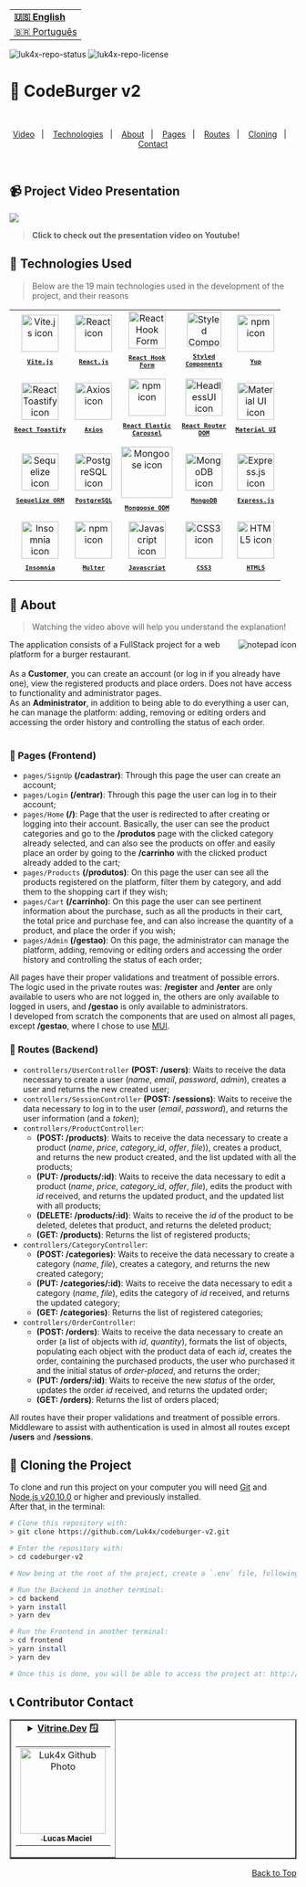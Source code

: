 <table align="right">
  <tr>
    <td>
      <b><a href="readme-en.md">🇺🇸 English</a></b>
    </td>
  </tr>
  <tr>
    <td>
      <a href="README.md">🇧🇷 Português</a>
    </td>
  </tr>
</table>

![luk4x-repo-status](https://img.shields.io/badge/Status-Finished-lightgrey?style=for-the-badge&logo=headspace&logoColor=green&color=lightgrey)
![luk4x-repo-license](https://img.shields.io/github/license/Luk4x/codeburger-v2?style=for-the-badge&logo=unlicense)
# 🍔 CodeBurger v2

<br>
<p align="center">
  <a href="#-project-video-presentation">Video</a>&nbsp;&nbsp;&nbsp;|&nbsp;&nbsp;&nbsp;
  <a href="#-technologies-used">Technologies</a>&nbsp;&nbsp;&nbsp;|&nbsp;&nbsp;&nbsp;
  <a href="#-about">About</a>&nbsp;&nbsp;&nbsp;|&nbsp;&nbsp;&nbsp;
  <a href="#-pages-frontend">Pages</a>&nbsp;&nbsp;&nbsp;|&nbsp;&nbsp;&nbsp;
  <a href="#-routes-backend">Routes</a>&nbsp;&nbsp;&nbsp;|&nbsp;&nbsp;&nbsp;
  <a href="#-cloning-the-project">Cloning</a>&nbsp;&nbsp;&nbsp;|&nbsp;&nbsp;&nbsp;
  <a href="#-contributor-contact">Contact</a>
</p>
<br>

## 📹 Project Video Presentation

<a href="https://www.youtube.com/watch?v=-kOThVFZjxs" target="_blank">
  <img align="center" src="https://github.com/Luk4x/codeburger-v2/assets/86276393/72304b0f-d81f-443b-ae15-9fb3397b9b69" />
<a/>

> **Click to check out the presentation video on Youtube!**<br>

## 🚀 Technologies Used

> Below are the 19 main technologies used in the development of the project, and their reasons

<table align="center">
  <tr>
    <td align="center">
      <a href="https://vitejs.dev/">
        <img src="https://skillicons.dev/icons?i=vite" width="65px" alt="Vite.js icon"/><br>
        <sub>
          <b>
            <pre>Vite.js</pre>
          </b>
        </sub>
      </a>
    </td>
    <td align="center">
      <a href="https://pt-br.reactjs.org/">
        <img src="https://skillicons.dev/icons?i=react" width="65px" alt="React icon"/><br>
        <sub>
          <b>
            <pre>React.js</pre>
          </b>
        </sub>
      </a>
    </td>
    <td align="center">
      <a href="https://react-hook-form.com/">
        <img src="https://github.com/Luk4x/Luk4x/assets/86276393/f9481945-1000-4624-8097-ac7da93ea0c5" width="65px" alt="React Hook Form icon"/><br/>
        <sub>
          <b>
            <pre>React Hook<br/>Form</pre>
          </b>
        </sub>
      </a>
    </td>
    <td align="center">
      <a href="https://styled-components.com/">
        <img src="https://skillicons.dev/icons?i=styledcomponents" width="60px" alt="Styled Components icon"/><br/>
        <sub>
          <b>
            <pre>Styled<br/>Components</pre>
          </b>
        </sub>
      </a>
    </td>
    <td align="center">
      <a href="https://github.com/jquense/yup">
      <img src="https://user-images.githubusercontent.com/86276393/212925340-d173a3be-d947-4620-b6e6-734d1fdf8fd0.png" width="65px" alt="npm icon"/><br/>
      <sub>
        <b>
          <pre>Yup</pre>
        </b>
      </sub>
      </a>
    </td>
  </tr>
  <tr>
    <td align="center">
      <a href="https://fkhadra.github.io/react-toastify/introduction">
        <img src="https://github.com/Luk4x/codeburger-v2/assets/86276393/c294c572-7922-44fe-93be-a49411984033" width="65px" alt="React Toastify icon"/><br>
        <sub>
          <b>
            <pre>React Toastify</pre>
          </b>
        </sub>
      </a>
    </td>
    <td align="center">
      <a href="https://axios-http.com/docs/intro">
      <img src="https://github.com/Luk4x/Luk4x/assets/86276393/71a02aa6-3809-4a9b-8190-80732381c873" width="65px" alt="Axios icon"/><br/>
      <sub>
        <b>
          <pre>Axios</pre>
        </b>
      </sub>
      </a>
    </td>
    <td align="center">
      <a href="https://www.npmjs.com/package/react-elastic-carousel">
        <img src="https://user-images.githubusercontent.com/86276393/212925340-d173a3be-d947-4620-b6e6-734d1fdf8fd0.png" height="65px" alt="npm icon"/><br>
        <sub>
          <b>
            <pre>React Elastic<br />Carousel</pre>
          </b>
        </sub>
      </a>
    </td>
    <td align="center">
      <a href="https://reactrouter.com/en/main">
        <img src="https://github.com/Luk4x/codeburger-v2/assets/86276393/b82d80fb-d615-4320-82a9-2d43b6458288" height="65px" alt="HeadlessUI icon"/><br>
        <sub>
          <b>
            <pre>React Router<br />DOM</pre>
          </b>
        </sub>
      </a>
    </td>
    <td align="center">
      <a href="https://mui.com">
        <img src="https://skillicons.dev/icons?i=materialui" height="65px" alt="Material UI icon"/><br>
        <sub>
          <b>
            <pre>Material UI</pre>
          </b>
        </sub>
      </a>
    </td>
  </tr>
  <tr>
   <td align="center">
      <a href="https://sequelize.org/">
        <img src="https://github.com/Luk4x/codeburger-v2/assets/86276393/f7645e40-416a-439e-b0bf-21eecbd6e358" height="65px" alt="Sequelize icon"/><br>
        <sub>
          <b>
            <pre>Sequelize ORM</pre>
          </b>
        </sub>
      </a>
    </td>
   <td align="center">
      <a href="https://www.postgresql.org/">
        <img src="https://skillicons.dev/icons?i=postgres" height="65px" alt="PostgreSQL icon"/><br>
        <sub>
          <b>
            <pre>PostgreSQL</pre>
          </b>
        </sub>
      </a>
    </td>
    <td align="center">
      <a href="https://mongoosejs.com/">
        <img src="https://github.com/Luk4x/codeburger-v2/assets/86276393/727096a8-0eaf-4ea0-9bbd-629a2a94149b" width="90px" alt="Mongoose icon"/><br>
        <sub>
          <b>
            <pre>Mongoose ODM</pre>
          </b>
        </sub>
      </a>
    </td>
    <td align="center">
      <a href="https://www.mongodb.com/">
        <img src="https://skillicons.dev/icons?i=mongodb" height="65px" alt="MongoDB icon"/><br>
        <sub>
          <b>
            <pre>MongoDB</pre>
          </b>
        </sub>
      </a>
    </td>
    <td align="center">
      <a href="https://expressjs.com/">
        <img src="https://skillicons.dev/icons?i=express" width="65px" alt="Express.js icon"/><br/>
        <sub>
          <b>
            <pre>Express.js</pre>
          </b>
        </sub>
      </a>
    </td>
  </tr>
  <tr>
    <td align="center">
      <a href="https://insomnia.rest/">
        <img src="https://github.com/Luk4x/codeburger-v2/assets/86276393/ad4bdd02-db7a-46c4-ad80-6a2797652a17" height="65px" alt="Insomnia icon"/><br>
        <sub>
          <b>
            <pre>Insomnia</pre>
          </b>
        </sub>
      </a>
    </td>
    <td align="center">
      <a href="https://www.npmjs.com/package/multer">
        <img src="https://user-images.githubusercontent.com/86276393/212925340-d173a3be-d947-4620-b6e6-734d1fdf8fd0.png" height="65px" alt="npm icon"/><br>
        <sub>
          <b>
            <pre>Multer</pre>
          </b>
        </sub>
      </a>
    </td>
    <td align="center">
      <a href="https://developer.mozilla.org/en-US/docs/Web/JavaScript/">
        <img src="https://skillicons.dev/icons?i=js" width="65px" alt="Javascript icon"/><br>
        <sub>
          <b>
            <pre>Javascript</pre>
          </b>
        </sub>
      </a>
    </td>
    <td align="center">
      <a href="https://developer.mozilla.org/en-US/docs/Web/CSS/">
        <img src="https://skillicons.dev/icons?i=css" width="65px" alt="CSS3 icon"/><br>
        <sub>
          <b>
            <pre>CSS3</pre>
          </b>
        </sub>
      </a>
    </td>
    <td align="center">
      <a href="https://developer.mozilla.org/en-US/docs/Web/HTML/">
        <img src="https://skillicons.dev/icons?i=html" width="65px" alt="HTML5 icon"/><br>
        <sub>
          <b>
            <pre>HTML5</pre>
          </b>
        </sub>
      </a>
    </td>
  </tr>
</table>

## 📝 About

> Watching the video above will help you understand the explanation!
 
<img align="right" src="https://user-images.githubusercontent.com/86276393/212980660-edc0babb-f014-439f-b823-4a4e9ece7d45.png" alt="notepad icon" />
The application consists of a FullStack project for a web platform for a burger restaurant.
<br/><br/>
As a <b>Customer</b>, you can create an account (or log in if you already have one), view the registered products and place orders. Does not have access to functionality and administrator pages.
<br/>
As an <b>Administrator</b>, in addition to being able to do everything a user can, he can manage the platform: adding, removing or editing orders and accessing the order history and controlling the status of each order.
<br/><br/>

### 📄 Pages (Frontend)

   - `pages/SignUp` __(/cadastrar)__: Through this page the user can create an account;
   - `pages/Login` __(/entrar)__: Through this page the user can log in to their account;
   - `pages/Home` __(/)__: Page that the user is redirected to after creating or logging into their account. Basically, the user can see the product categories and go to the __/produtos__ page with the clicked category already selected, and can also see the products on offer and easily place an order by going to the __/carrinho__ with the clicked product already added to the cart;
   - `pages/Products` __(/produtos)__: On this page the user can see all the products registered on the platform, filter them by category, and add them to the shopping cart if they wish;
   - `pages/Cart` __(/carrinho)__: On this page the user can see pertinent information about the purchase, such as all the products in their cart, the total price and purchase fee, and can also increase the quantity of a product, and place the order if you wish;
   - `pages/Admin` __(/gestao)__: On this page, the administrator can manage the platform, adding, removing or editing orders and accessing the order history and controlling the status of each order;

All pages have their proper validations and treatment of possible errors.
<br />
The logic used in the private routes was: __/register__ and __/enter__ are only available to users who are not logged in, the others are only available to logged in users, and __/gestao__ is only available to administrators.
<br />
I developed from scratch the components that are used on almost all pages, except __/gestao__, where I chose to use [MUI](https://mui.com/).
 
### 📄 Routes (Backend)

   - `controllers/UserController` __(POST: /users)__: Waits to receive the data necessary to create a user (_name_, _email_, _password_, _admin_), creates a user and returns the new created user;
   - `controllers/SessionController` __(POST: /sessions)__: Waits to receive the data necessary to log in to the user (_email_, _password_), and returns the user information (and a _token_);
   - `controllers/ProductController`:
     - __(POST: /products)__: Waits to receive the data necessary to create a product (_name_, _price_, _category_id_, _offer_, _file_)), creates a product, and returns the new product created, and the list updated with all the products;
     - __(PUT: /products/:id)__: Waits to receive the data necessary to edit a product (_name_, _price_, _category_id_, _offer_, _file_), edits the product with _id_ received, and returns the updated product, and the updated list with all products;
     - __(DELETE: /products/:id)__: Waits to receive the _id_ of the product to be deleted, deletes that product, and returns the deleted product;
     - __(GET: /products)__: Returns the list of registered products;
   - `controllers/CategoryController`:
     - __(POST: /categories)__: Waits to receive the data necessary to create a category (_name_, _file_), creates a category, and returns the new created category;
     - __(PUT: /categories/:id)__: Waits to receive the data necessary to edit a category (_name_, _file_), edits the category of _id_ received, and returns the updated category;
     - __(GET: /categories)__: Returns the list of registered categories;
   - `controllers/OrderController`:
     - __(POST: /orders)__: Waits to receive the data necessary to create an order (a list of objects with _id_, _quantity_), formats the list of objects, populating each object with the product data of each _id_, creates the order, containing the purchased products, the user who purchased it and the initial status of _order-placed_, and returns the order;
     - __(PUT: /orders/:id)__: Waits to receive the new _status_ of the order, updates the order _id_ received, and returns the updated order;
     - __(GET: /orders)__: Returns the list of orders placed;

All routes have their proper validations and treatment of possible errors.
<br />
Middleware to assist with authentication is used in almost all routes except __/users__ and __/sessions__.

## 📖 Cloning the Project

To clone and run this project on your computer you will need [Git](https://git-scm.com/) and [Node.js v20.10.0](https://nodejs.org/en/) or higher and previously installed.<br>
After that, in the terminal:

```bash
# Clone this repository with:
> git clone https://github.com/Luk4x/codeburger-v2.git

# Enter the repository with:
> cd codeburger-v2

# Now being at the root of the project, create a `.env` file, following the `.env.example` of each project as a base.

# Run the Backend in another terminal:
> cd backend
> yarn install
> yarn dev

# Run the Frontend in another terminal:
> cd frontend
> yarn install
> yarn dev

# Once this is done, you will be able to access the project at: http://localhost:5173/
```

## 📞 Contributor Contact

<table border="2">
  <tr>
    <td align="center">
      <details>
        <summary>
          <b><a href="https://cursos.alura.com.br/vitrinedev/lucasmacielf">Vitrine.Dev</a> 🪟</b>
          <table>
            <tr>
              <td align="center">
                <a href="https://github.com/Luk4x">
                  <img src="https://avatars.githubusercontent.com/Luk4x" width="150px;" alt="Luk4x Github Photo"/>
                </a>
                <br>
                <a href="https://www.linkedin.com/in/lucasmacielf/">
                  <sub>
                    <img width="12px" src="https://user-images.githubusercontent.com/86276393/213034697-3d2b2048-7a83-435c-96aa-6e5fad0466eb.png" /> <b>Lucas Maciel</b>
                  </sub>
                </a>
              </td>
            </tr>
          </table>
        </summary>

| :placard: Vitrine.Dev | Lucas Maciel |
| -------------  | --- |
| :sparkles: Nome        | **🍔 CodeBurger v2**
| :label: Tecnologias | vite.js, react.js, react hook form, styled-components, yup, react-toastify, axios, react-elastic-carousel, react-router-dom, material ui, sequelize orm, mongoose odm, postgres sql, mongo db, express.js, insomnia, multer, javascript, css, html
| :camera: Img         | <img src="https://github.com/Luk4x/codeburger-v2/assets/86276393/cd822662-10c1-4f59-a604-3407f2aacf4b#vitrinedev" alt="vitrine.dev thumb" width="100%"/>

</details>
</td>
</tr>
</table>

<p align="right">
  <a href="#-codeburger-v2">Back to Top</a>
</p>

<!--
  keep tecnology, phase numbers and vitrinedev techs updated
  add vitrinedev and portfolio-project tag
  Change Repo/Settings/Social Preview
-->
